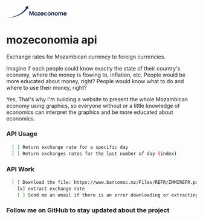 <p align="left">
  <img alt="mozeconomia" src="https://github.com/bboa3/mozeconome-api/blob/main/logo.png" width="160" />
</p>

# mozeconomia api
Exchange rates for Mozambican currency to foreign currencies.

Imagine if each people could know exactly the state of their country's economy, where the money is flowing to, inflation, etc. 
People would be more educated about money, right? People would know what to do and where to use their money, right?

Yes, That's why I'm building a website to present the whole Mozambican economy using graphics,
so everyone without or a little knowledge of economics can interpret the graphics and be more educated about economics.


### API Usage
```bash
  [ ] Return exchange rate for a specific day
  [ ] Return exchanges rates for the last number of day (index)
```

### API Work
```bash
  [ ] Download the file: https://www.bancomoc.mz/Files/REFR/ZMMIREFR.pdf every day
    [x] extract exchange rate
    [ ] Send me an email if there is an error downloading or extracting exchange rates
```

### Follow me on GitHub to stay updated about the project

